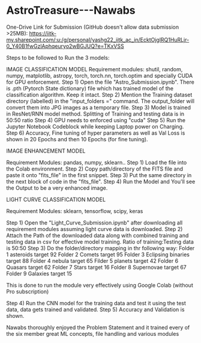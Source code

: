 # AstroTreasure---Nawabs

One-Drive Link for Submission (GitHub doesn't allow data submission >25MB): https://iitk-my.sharepoint.com/:u:/g/personal/yashg22_iitk_ac_in/EcktOjglRQ1HuRLjr-0_Y40B1fwGzlAphqeuryo2wBGJUQ?e=TKxVSS

Steps to be followed to Run the 3 models:

IMAGE CLASSIFICATION MODEL
Requirement modules: shutil, random, numpy, matplotlib, astropy, torch, torch.nn, torch.optim and specially CUDA for GPU enforcement.
Step 1) Open the file "Astro_Submission.ipynb". There is .pth (Pytorch State dictionary) file which has trained model of the classification algorithm. Keep it intact.
Step 2) Mention the Training dataset directory (labelled) in the "input_folders =" command. The output_folder will convert them into JPG images as a temporary file.
Step 3) Model is trained in ResNet/RNN model method. Splitting of Training and testing data is in 50:50 ratio
Step 4) GPU needs to enforced using "cuda"
Step 5) Run the Jupyter Notebook Codeblock while keeping Laptop power on Charging.
Step 6) Accuracy, Fine tuning of hyper parameters as well as Val Loss is shown in 20 Epochs and then 10 Epochs (for fine tuning).

IMAGE ENHANCEMENT MODEL

Requirement Modules: pandas, numpy, sklearn..
Step 1) Load the file into the Colab environment.
Step 2) Copy path/directory of the FITS file and paste it onto "fits_file" in the first snippet.
Step 3) Put the same directory in the next block of code in the "fits_file". 
Step 4) Run the Model and You'll see the Output to be a very enhanced image.


LIGHT CURVE CLASSIFICATION MODEL

Requirement Modules: sklearn, tensorflow, scipy, keras

Step 1) Open the "Light_Curve_Submission.ipynb" after downloading all requirement modules assuming light curve data is downloaded.
Step 2) Attach the Path of the downloaded data along with combined training and testing data in csv for effective model training. Ratio of training:Testing data is 50:50
Step 3) Do the folder/directory mapping in thr following way:
Folder 1 asteroids target 92 
Folder 2 Comets target 95
Folder 3 Eclipsing binaries target 88
Folder 4 nebula target 65 
Filder 5 planets target 42 
Folder 6 Quasars target 62 
Folder 7 Stars target 16
Folder 8 Supernovae target 67 
Folder 9 Galaxies target 15

This is done to run the module very effectively using Google Colab (without Pro subscription)

Step 4) Run the CNN model for the training data and test it using the test data, data gets trained and validated.
Step 5) Accuracy and Validation is shown.

Nawabs thoroughly enjoyed the Problem Statement and it trained every of the six member great ML concepts, file handling and various modules
